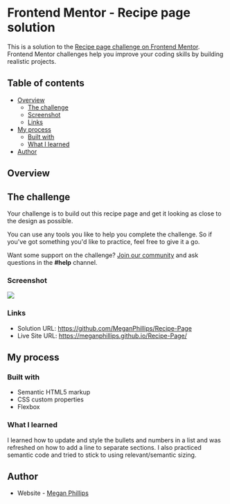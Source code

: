 # Frontend Mentor - Recipe page solution

This is a solution to the [Recipe page challenge on Frontend Mentor](https://www.frontendmentor.io/challenges/recipe-page-KiTsR8QQKm). Frontend Mentor challenges help you improve your coding skills by building realistic projects. 

## Table of contents

- [Overview](#overview)
  - [The challenge](#the-challenge)
  - [Screenshot](#screenshot)
  - [Links](#links)
- [My process](#my-process)
  - [Built with](#built-with)
  - [What I learned](#what-i-learned)
- [Author](#author)

## Overview

## The challenge

Your challenge is to build out this recipe page and get it looking as close to the design as possible.

You can use any tools you like to help you complete the challenge. So if you've got something you'd like to practice, feel free to give it a go.

Want some support on the challenge? [Join our community](https://www.frontendmentor.io/community) and ask questions in the **#help** channel.

### Screenshot

![](./assests/images/Recipe.png)

### Links

- Solution URL: https://github.com/MeganPhillips/Recipe-Page
- Live Site URL: https://meganphillips.github.io/Recipe-Page/

## My process

### Built with

- Semantic HTML5 markup
- CSS custom properties
- Flexbox

### What I learned

I learned how to update and style the bullets and numbers in a list and was refreshed on how to add a line to separate sections.  I also practiced semantic code and tried to stick to using relevant/semantic sizing. 

## Author

- Website - [Megan Phillips](https://github.com/MeganPhillips)